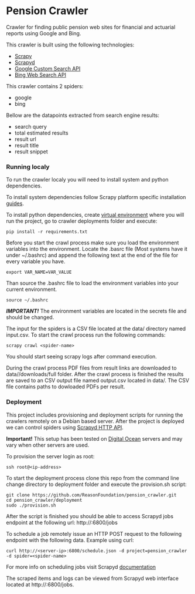 # Pension Crawler

Crawler for finding public pension web sites for financial and actuarial reports using Google and Bing.

This crawler is built using the following technologies:

- [Scrapy](https://doc.scrapy.org/en/latest/)
- [Scrapyd](https://scrapyd.readthedocs.io/en/stable/)
- [Google Custom Search API](https://developers.google.com/custom-search/)
- [Bing Web Search API](https://azure.microsoft.com/en-us/services/cognitive-services/bing-web-search-api/)

This crawler contains 2 spiders:

- google
- bing

Bellow are the datapoints extracted from search engine results:

- search query
- total estimated results
- result url
- result title
- result snippet

### Running localy

To run the crawler localy you will need to install system and python dependencies.

To install system dependencies follow Scrapy platform specific installation [guides](https://doc.scrapy.org/en/latest/intro/install.html#intro-install-platform-notes).

To install python dependencies, create [virtual environment](https://docs.python.org/3/tutorial/venv.html) where you will run the project, go to crawler deployments folder and execute:

```
pip install -r requirements.txt
```

Before you start the crawl process make sure you load the environment variables into the environment. Locate the .basrc file (Most systems have it under ~/.bashrc) and append the following text at the end of the file for every variable you have.

```
export VAR_NAME=VAR_VALUE
```

Than source the .bashrc file to load the environment variables into your current environment.

```
source ~/.bashrc
```

***IMPORTANT!*** The environment variables are located in the secrets file and should be changed.

The input for the spiders is a CSV file located at the data/<spider-name> directory named input.csv. To start the crawl process run the following commands:

```
scrapy crawl <spider-name>
```

You should start seeing scrapy logs after command execution.

During the crawl process PDF files from result links are downloaded to data/<spider-name>/downloads/full folder. After the crawl process is finished the results are saved to an CSV output file named output.csv located in data/<spider-name>. The CSV file contains paths to dowloaded PDFs per result.

### Deployment

This project includes provisioning and deployment scripts for running the crawlers remotely on a Debian based server. After the project is deployed we can control spiders using [Scrapyd HTTP API](https://scrapyd.readthedocs.io/en/stable/api.html).

**Important!** This setup has been tested on [Digital Ocean](https://www.digitalocean.com/) servers and may vary when other servers are used.

To provision the server login as root:

```
ssh root@<ip-address>
```

To start the deployment process clone this repo from the command line change directory to deployment folder and execute the provision.sh script:

```
git clone https://github.com/ReasonFoundation/pension_crawler.git
cd pension_crawler/deployment
sudo ./provision.sh
```

After the script is finished you should be able to access Scrapyd jobs endpoint at the following url:
http://<server-ip>:6800/jobs

To schedule a job remotely issue an HTTP POST request to the following endpoint with the following data. Example using curl:

```
curl http://<server-ip>:6800/schedule.json -d project=pension_crawler -d spider=<spider-name>
```

For more info on scheduling jobs visit Scrapyd [documentation](https://scrapyd.readthedocs.io/en/stable/api.html#schedule-json)

The scraped items and logs can be viewed from Scrapyd web interface located at http://<server-ip>:6800/jobs.
